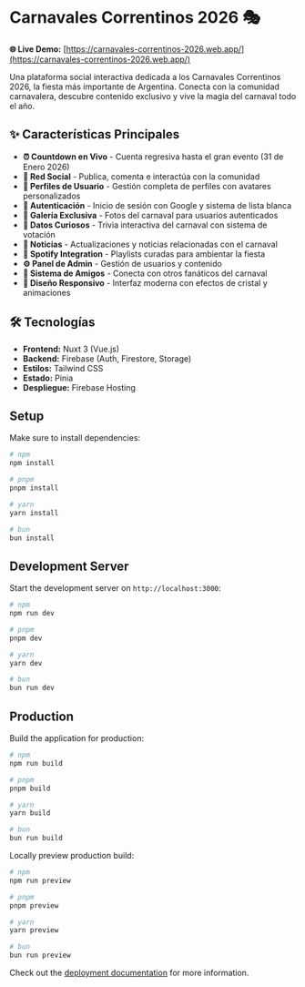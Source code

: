 # Carnavales Correntinos 2026 🎭

**🌐 Live Demo:** [https://carnavales-correntinos-2026.web.app/](https://carnavales-correntinos-2026.web.app/)

Una plataforma social interactiva dedicada a los Carnavales Correntinos 2026, la fiesta más importante de Argentina. Conecta con la comunidad carnavalera, descubre contenido exclusivo y vive la magia del carnaval todo el año.

## ✨ Características Principales

- **⏰ Countdown en Vivo** - Cuenta regresiva hasta el gran evento (31 de Enero 2026)
- **📱 Red Social** - Publica, comenta e interactúa con la comunidad
- **👤 Perfiles de Usuario** - Gestión completa de perfiles con avatares personalizados
- **🔐 Autenticación** - Inicio de sesión con Google y sistema de lista blanca
- **📸 Galería Exclusiva** - Fotos del carnaval para usuarios autenticados
- **🎯 Datos Curiosos** - Trivia interactiva del carnaval con sistema de votación
- **📰 Noticias** - Actualizaciones y noticias relacionadas con el carnaval
- **🎵 Spotify Integration** - Playlists curadas para ambientar la fiesta
- **⚙️ Panel de Admin** - Gestión de usuarios y contenido
- **👥 Sistema de Amigos** - Conecta con otros fanáticos del carnaval
- **📱 Diseño Responsivo** - Interfaz moderna con efectos de cristal y animaciones

## 🛠️ Tecnologías

- **Frontend:** Nuxt 3 (Vue.js)
- **Backend:** Firebase (Auth, Firestore, Storage)
- **Estilos:** Tailwind CSS
- **Estado:** Pinia
- **Despliegue:** Firebase Hosting

## Setup

Make sure to install dependencies:

```bash
# npm
npm install

# pnpm
pnpm install

# yarn
yarn install

# bun
bun install
```

## Development Server

Start the development server on `http://localhost:3000`:

```bash
# npm
npm run dev

# pnpm
pnpm dev

# yarn
yarn dev

# bun
bun run dev
```

## Production

Build the application for production:

```bash
# npm
npm run build

# pnpm
pnpm build

# yarn
yarn build

# bun
bun run build
```

Locally preview production build:

```bash
# npm
npm run preview

# pnpm
pnpm preview

# yarn
yarn preview

# bun
bun run preview
```

Check out the [deployment documentation](https://nuxt.com/docs/getting-started/deployment) for more information.
